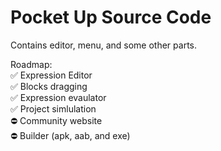 # Pocket Up Source Code

Contains editor, menu, and some other parts.

Roadmap:<br>
✅ Expression Editor<br>
✅ Blocks dragging<br>
✅ Expression evaulator<br>
✅ Project simlulation<br>
⛔ Community website<br>
⛔ Builder (apk, aab, and exe)
